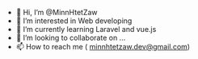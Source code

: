 - 👋 Hi, I’m @MinnHtetZaw
- 👀 I’m interested in Web developing
- 🌱 I’m currently learning Laravel and vue.js
- 💞️ I’m looking to collaborate on ...
- 📫 How to reach me ( minnhtetzaw.dev@gmail.com)

<!---
MinnHtetZaw/MinnHtetZaw is a ✨ special ✨ repository because its `README.md` (this file) appears on your GitHub profile.
You can click the Preview link to take a look at your changes.
--->
